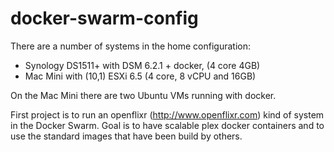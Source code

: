 # docker-swarm-config

There are a number of systems in the home configuration:
- Synology DS1511+ with DSM 6.2.1 + docker, (4 core 4GB)
- Mac Mini with (10,1) ESXi 6.5 (4 core, 8 vCPU and 16GB)

On the Mac Mini there are two Ubuntu VMs running with docker.

First project is to run an openflixr (http://www.openflixr.com) kind of system in the Docker Swarm. Goal is to have scalable plex docker containers and to use the standard images that have been build by others.
